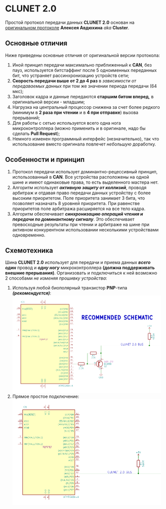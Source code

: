 # CLUNET 2.0
Простой протокол передачи данных **CLUNET 2.0** основан на [оригинальном протоколе](https://github.com/ClusterM/clunet) **Алексея Авдюхина** _aka_ **Cluster**.
## Основные отличия
Ниже приведены основные отличия от оригинальной версии протокола:
 1. Иной принцип передачи максимально приближенный к **CAN**, без пауз, используется битстаффинг после 5 одноименных переданных бит, что устраняет рассинхронизацию устройств сети;
 2. **Скорость передачи выше от 2 до 4 раз** в _зависимости от передаваемых данных_ при том же значении периода передачи (64 мкс);
 3. Заголовок кадра и данные передаются **старшим битом вперед**, в оригинальной версии - младшим;
 4. Нагрузка на центральный процессор снижена за счет более редкого (минимум в **2 раза при чтении** и в **4 при отправке**) вызова прерываний;
 5. Для работы с сетью используется всего одна нога микроконтроллера (можно применить и в оригинале, надо бы сделать **Pull Request**);
 6. Немного изменен программный интерфейс (незначительно), так что использование вместо оригинала повлечет _небольшую_ доработку.

## Особенности и принцип
 1. Протокол передачи использует доминантно-рецессивный принцип, использованный в **CAN**. Все устройства расположены на одной шине и имеют одинаковые права, то есть выделенного мастера нет.
 2. Алгоритм использует _**активную защиту от коллизий**_, проводя арбитраж и отдавая право передачи данных устройству с более высоким приоритетом. Поле приоритета занимает 3 бита, что позволяет назначать 8 уровней приоритета. При равенстве приоритетов поле арбитража расширяется на все тело кадра.
 3. Алгоритм обеспечивает _**синхронизацию операций чтения и передачи по доминантному сигналу**_. Это обеспечивает превосходные результаты при чтении и арбитраже на шине при активном конкурентном использовании несколькими устройствами одновременно.

## Схемотехника
Шина **CLUNET 2.0** использует для передачи и приема данных _**всего один**_ провод и _**одну ногу**_ микроконтроллера **(должна поддерживать внешние прерывания)**. Организовать и подключиться к ней возможно 2 способами _не изменяя прошивку устройства_:
 1. Используя любой биополярный транзистор **PNP**-типа _**(рекомендуется)**_:
![Рекомендуемая схема подключения](schematic/recommended.png)
 2. Прямое простое подключение:
![Простая схема подключения](schematic/simple.png)
